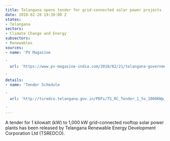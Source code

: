 ```yaml
---
title: Telangana opens tender for grid-connected solar power projects
date: 2018-02-28 19:39:00 Z
states:
- Telangana
sectors:
- Climate Change and Energy
subsectors:
- Renewables
sources:
- name: 'PV Magazine

'
  url: 'https://www.pv-magazine-india.com/2018/02/21/telangana-government-releases-solar-rooftop-tender-up-to-1000-kw/

'
details:
- name: 'Tender Schedule

'
  url: 'http://tsredco.telangana.gov.in/PDFs/TS_RC_Tender_1_to_1000KWp_2018_19.pdf

'
---
```


A tender for 1 kilowatt (kW) to 1,000 kW grid-connected rooftop solar power plants has been released by Telangana Renewable Energy Development Corporation Ltd (TSREDCO).
